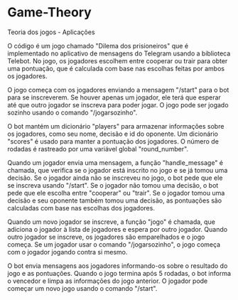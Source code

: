 # Game-Theory
 Teoria dos jogos - Aplicações

O código é um jogo chamado "Dilema dos prisioneiros" que é implementado no aplicativo de mensagens do Telegram usando a biblioteca Telebot. No jogo, os jogadores escolhem entre cooperar ou trair para obter uma pontuação, que é calculada com base nas escolhas feitas por ambos os jogadores.

O jogo começa com os jogadores enviando a mensagem "/start" para o bot para se inscreverem. Se houver apenas um jogador, ele terá que esperar até que outro jogador se inscreva para poder jogar. O jogo pode ser jogado sozinho usando o comando "/jogarsozinho".

O bot mantém um dicionário "players" para armazenar informações sobre os jogadores, como seu nome, decisão e id do oponente. Um dicionário "scores" é usado para manter a pontuação dos jogadores. O número de rodadas é rastreado por uma variável global "round_number".

Quando um jogador envia uma mensagem, a função "handle_message" é chamada, que verifica se o jogador está inscrito no jogo e se já tomou uma decisão. Se o jogador ainda não se inscreveu no jogo, o bot pede que ele se inscreva usando "/start". Se o jogador não tomou uma decisão, o bot pede que ele escolha entre "cooperar" ou "trair". Se o jogador tomou uma decisão e seu oponente também tomou uma decisão, as pontuações são calculadas com base nas escolhas dos jogadores.

Quando um novo jogador se inscreve, a função "jogo" é chamada, que adiciona o jogador à lista de jogadores e espera por outro jogador. Quando outro jogador se inscreve, os jogadores são emparelhados e o jogo começa. Se um jogador usar o comando "/jogarsozinho", o jogo começa com o jogador jogando contra si mesmo.

O bot envia mensagens aos jogadores informando-os sobre o resultado do jogo e as pontuações. Quando o jogo termina após 5 rodadas, o bot informa o vencedor e limpa as informações do jogo anterior. O jogador pode começar um novo jogo usando o comando "/start".
